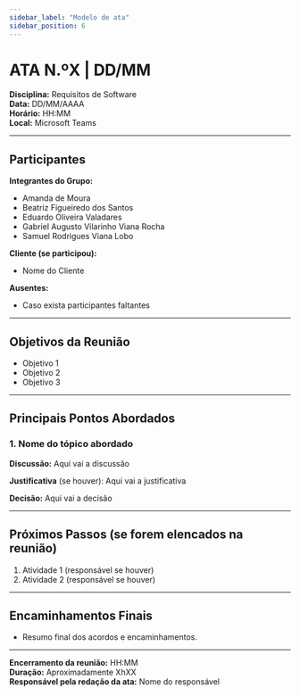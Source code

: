 ```yaml
---
sidebar_label: "Modelo de ata"
sidebar_position: 6
---
```


# ATA N.ºX | DD/MM

**Disciplina:** Requisitos de Software  
**Data:** DD/MM/AAAA  
**Horário:** HH:MM  
**Local:** Microsoft Teams

---

## Participantes

**Integrantes do Grupo:**
- Amanda de Moura  
- Beatriz Figueiredo dos Santos  
- Eduardo Oliveira Valadares  
- Gabriel Augusto Vilarinho Viana Rocha  
- Samuel Rodrigues Viana Lobo  

**Cliente (se participou):**
- Nome do Cliente

**Ausentes:**  
- Caso exista participantes faltantes

---

## Objetivos da Reunião
- Objetivo 1
- Objetivo 2
- Objetivo 3

---

## Principais Pontos Abordados

### 1. Nome do tópico abordado
**Discussão:** Aqui vai a discussão

**Justificativa** (se houver): Aqui vai a justificativa

**Decisão:** Aqui vai a decisão

---

## Próximos Passos (se forem elencados na reunião)
1. Atividade 1 (responsável se houver)
2. Atividade 2 (responsável se houver)

---

## Encaminhamentos Finais
- Resumo final dos acordos e encaminhamentos.

---

**Encerramento da reunião:** HH:MM  
**Duração:** Aproximadamente XhXX  
**Responsável pela redação da ata:** Nome do responsável
